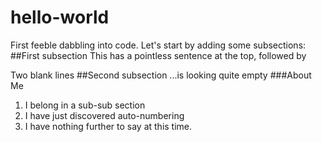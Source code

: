 # hello-world
First feeble dabbling into code.
Let's start by adding some subsections:
##First subsection
This has a pointless sentence at the top, followed by


Two blank lines
##Second subsection
...is looking quite empty
###About Me
1. I belong in a sub-sub section
2. I have just discovered auto-numbering
3. I have nothing further to say at this time.
